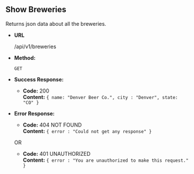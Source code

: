 **Show Breweries**
----
  Returns json data about all the breweries.

* **URL**

  /api/v1/breweries

* **Method:**

  `GET`
  
* **Success Response:**

  * **Code:** 200 <br />
    **Content:** `{ name: "Denver Beer Co.", city : "Denver", state: "CO" }`
 
* **Error Response:**

  * **Code:** 404 NOT FOUND <br />
    **Content:** `{ error : "Could not get any response" }`

  OR

  * **Code:** 401 UNAUTHORIZED <br />
    **Content:** `{ error : "You are unauthorized to make this request." }`
